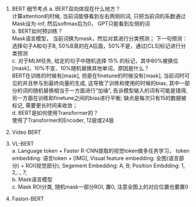 1. BERT 细节考点
a. BERT双向体现在什么地方？  
计算attention的时候, 当前词能够看到左右两侧的词, 只把当前词的系数通过Mask设为-inf, 然后softmax后为0， GPT只能看到左侧的词  
b. BERT如何预训练？   
Mask语言模型， 当前词换为mask，然后对其进行分类预测； 下一句预测： 选择句子A和句子B, 50%B真的在A后面，50%不是，通过[CLS]标记进行分类预测    
c. 对于MLM任务, 给定的句子中随机选择 15% 的标记，其中80%被换位[mask]，10%不变、10%随机替换其他单词，原因是什么？  
BERT在训练的时候有[mask], 但是在finetune的时候没有[mask], 当前词时可见的并且参与到最终向量的生成, 这导致了训练和使用的时候的bias,  其中一部分的词的随机替换相当于一方面进行“加噪”, 告诉模型输入的词有可能是错得, 另一方面在训练和finetune之间的bias进行平衡; 缺点是每次只有15的数据被标记, 需要更长时间来收敛；      
d. BERT是如何使用Transformer的？  
使用了Transformer的Encoder, 12层或24层  


2. Video BERT  


3. VL-BERT  
a. Language token + Faster R-CNN提取的视觉token做多任务学习， token embedding: 语言token + [IMG], Visual feature embedding: 全图(语言部分) + ROI(视觉部分); Segement Embedding: A, B; Position Embdding: 1, 2,.., 7;  
b. Mask语言模型  
c. Mask ROI分类, 随机mask一部分ROI, 置0, 注意全图上的对应位置也要置0  


4. Fasion-BERT  
